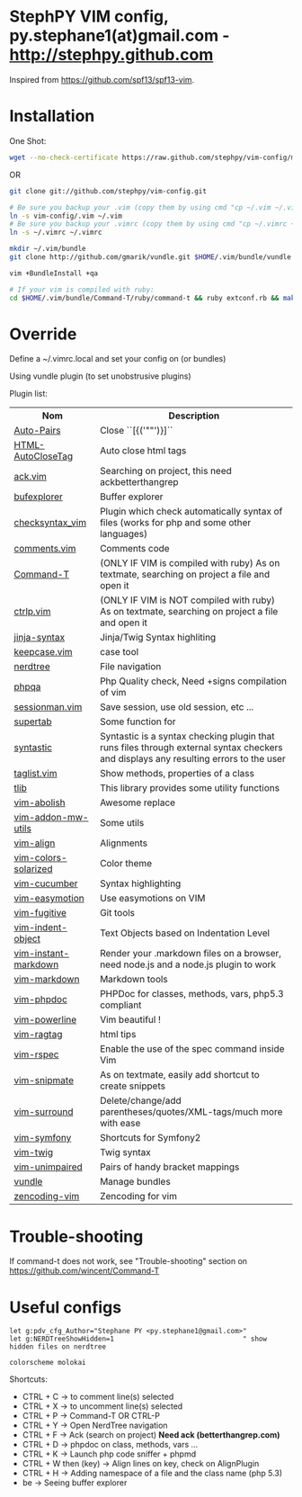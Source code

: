 StephPY VIM config, py.stephane1(at)gmail.com - http://stephpy.github.com
==================================================================

Inspired from https://github.com/spf13/spf13-vim.

# Installation

One Shot:

```bash
wget --no-check-certificate https://raw.github.com/stephpy/vim-config/master/install.sh -O ./install.sh && chmod +x ./install.sh && ./install.sh
```

OR

```bash
git clone git://github.com/stephpy/vim-config.git

# Be sure you backup your .vim (copy them by using cmd "cp ~/.vim ~/.vim.backup")
ln -s vim-config/.vim ~/.vim
# Be sure you backup your .vimrc (copy them by using cmd "cp ~/.vimrc ~/.vimrc.backup")
ln -s ~/.vimrc ~/.vimrc

mkdir ~/.vim/bundle
git clone http://github.com/gmarik/vundle.git $HOME/.vim/bundle/vundle

vim +BundleInstall +qa

# If your vim is compiled with ruby:
cd $HOME/.vim/bundle/Command-T/ruby/command-t && ruby extconf.rb && make
```

# Override

Define a ~/.vimrc.local and set your config on (or bundles)

Using vundle plugin (to set unobstrusive plugins)

Plugin list:

<table style="width: 100%">
    <tr>
        <th>Nom</th>
        <th>Description</th>
    </tr>
    <tr>
        <td><a href="https://github.com/vim-scripts/Auto-pairs">Auto-Pairs</a></td>
        <td>Close ``[{('""')}]``</td>
    </tr>
    <tr>
        <td><a href="https://github.com/vim-scripts/HTML-AutoCloseTag">HTML-AutoCloseTag</a></td>
        <td>Auto close html tags</td>
    </tr>
    <tr>
        <td><a href="https://github.com/mileszs/ack.vim">ack.vim</a></td>
        <td>Searching on project, this need ackbetterthangrep</td>
    </tr>
    <tr>
        <td><a href="https://github.com/corntrace/bufexplorer">bufexplorer</a></td>
        <td>Buffer explorer</td>
    </tr>
    <tr>
        <td><a href="https://github.com/tomtom/checksyntax_vim">checksyntax_vim</a></td>
        <td>Plugin which check automatically syntax of files (works for php and some other languages)</td>
    </tr>
    <tr>
        <td><a href="https://github.com/vim-scripts/comments.vim">comments.vim</a></td>
        <td>Comments code</td></tr>
    <tr>
        <td><a href="https://github.com/wincent/Command-T">Command-T</a></td>
        <td>(ONLY IF VIM is compiled with ruby) As on textmate, searching on project a file and open it</td>
    </tr>
    <tr>
        <td><a href="https://github.com/kien/ctrlp.vim">ctrlp.vim</a></td>
        <td>(ONLY IF VIM is NOT compiled with ruby) As on textmate, searching on project a file and open it</td>
    </tr>
    <tr>
        <td><a href="https://github.com/JDeuce/jinja-syntax">jinja-syntax</a></td>
        <td>Jinja/Twig Syntax highliting</td>
    </tr>
    <tr>
        <td><a href="https://github.com/vim-scripts/keepcase.vim">keepcase.vim</a></td>
        <td>case tool</td>
    </tr>
    <tr>
        <td><a href="https://github.com/scrooloose/nerdtree">nerdtree</a></td>
        <td>File navigation</td>
    </tr>
    <tr>
        <td><a href="https://github.com/stephpy/phpqa">phpqa</a></td>
        <td>Php Quality check, Need +signs compilation of vim</td>
    </tr>
    <tr>
        <td><a href="https://github.com/vim-scripts/sessionman.vim">sessionman.vim</a></td>
        <td>Save session, use old session, etc ...</td>
    </tr>
    <tr>
        <td><a href="https://github.com/ervandew/supertab">supertab</a></td>
        <td>Some function for <tab></td>
    </tr>
    <tr>
        <td><a href="https://github.com/scrooloose/syntastic">syntastic</a></td>
        <td>Syntastic is a syntax checking plugin that runs files through external syntax checkers and displays any resulting errors to the user</td>
    </tr>
    <tr>
        <td><a href="https://github.com/vim-scripts/taglist.vim">taglist.vim</a></td>
        <td>Show methods, properties of a class</td>
    </tr>
    <tr>
        <td><a href="https://github.com/vim-scripts/tlib">tlib</a></td>
        <td>This library provides some utility functions</td>
    </tr>
    <tr>
        <td><a href="https://github.com/tpope/vim-abolish">vim-abolish</a></td>
        <td>Awesome replace</td>
    </tr>
    <tr>
        <td><a href="https://github.com/MarcWeber/vim-addon-mw-utils">vim-addon-mw-utils</a></td>
        <td>Some utils</td>
    </tr>
    <tr>
        <td><a href="https://github.com/tsaleh/vim-align">vim-align</a></td>
        <td>Alignments</td>
    </tr>
    <tr>
        <td><a href="https://github.com/altercation/vim-colors-solarized">vim-colors-solarized</a></td>
        <td>Color theme</td>
    </tr>
    <tr>
        <td><a href="https://github.com/tpope/vim-cucumber">vim-cucumber</a></td>
        <td>Syntax highlighting</td>
    </tr>
    <tr>
        <td><a href="https://github.com/Lokaltog/vim-easymotion">vim-easymotion</a></td>
        <td>Use easymotions on VIM</td>
    </tr>
    <tr>
        <td><a href="https://github.com/tpope/vim-fugitive">vim-fugitive</a></td>
        <td>Git tools</td>
    </tr>
    <tr>
        <td><a href="https://github.com/michaeljsmith/vim-indent-object">vim-indent-object</a></td>
        <td>Text Objects based on Indentation Level</td>
    </tr>
    <tr>
        <td><a href="https://github.com/suan/vim-instant-markdown">vim-instant-markdown</a></td>
        <td>Render your .markdown files on a browser, need node.js and a node.js plugin to work</td>
    </tr>
    <tr>
        <td><a href="https://github.com/hallison/vim-markdown">vim-markdown</a></td>
        <td>Markdown tools</td>
    </tr>
    <tr>
        <td><a href="https://github.com/stephpy/vim-phpdoc">vim-phpdoc</a></td>
        <td>PHPDoc for classes, methods, vars, php5.3 compliant</td>
    </tr>
    <tr>
        <td><a href="https://github.com/Lokaltog/vim-powerline">vim-powerline</a></td>
        <td>Vim beautiful !</td>
    </tr>
    <tr>
        <td><a href="https://github.com/tpope/vim-ragtag">vim-ragtag</a></td>
        <td>html tips</td>
    </tr>
    <tr>
        <td><a href="https://github.com/taq/vim-rspec">vim-rspec</a></td>
        <td>Enable the use of the spec command inside Vim</td>
    </tr>
    <tr>
        <td><a href="https://github.com/garbas/vim-snipmate">vim-snipmate</a></td>
        <td>As on textmate, easily add shortcut to create snippets</td>
    </tr>
    <tr>
        <td><a href="https://github.com/tpope/vim-surround">vim-surround</a></td>
        <td>Delete/change/add parentheses/quotes/XML-tags/much more with ease</td>
    </tr>
    <tr>
        <td><a href="https://github.com/stephpy/vim-symfony">vim-symfony</a></td>
        <td>Shortcuts for Symfony2</td>
    </tr>
    <tr>
        <td><a href="https://github.com/beyondwords/vim-twig">vim-twig</a></td>
        <td>Twig syntax</td>
    </tr>
    <tr>
        <td><a href="https://github.com/tpope/vim-unimpaired">vim-unimpaired</a></td>
        <td>Pairs of handy bracket mappings</td>
    </tr>
    <tr>
        <td><a href="https://github.com/gmarik/vundle">vundle</a></td>
        <td>Manage bundles</td>
    </tr>
    <tr>
        <td><a href="https://github.com/mattn/zencoding-vim">zencoding-vim</a></td>
        <td>Zencoding for vim</td>
    </tr>
</table>

# Trouble-shooting

If command-t does not work, see "Trouble-shooting" section on https://github.com/wincent/Command-T

# Useful configs

```viml
let g:pdv_cfg_Author="Stephane PY <py.stephane1@gmail.com>"
let g:NERDTreeShowHidden=1                                " show hidden files on nerdtree

colorscheme molokai
```

Shortcuts:

- CTRL + C             -> to comment line(s) selected
- CTRL + X             -> to uncomment line(s) selected
- CTRL + P             -> Command-T OR CTRL-P
- CTRL + Y             -> Open NerdTree navigation
- CTRL + F             -> Ack (search on project) **Need ack (betterthangrep.com)**
- CTRL + D             -> phpdoc on class, methods, vars ...
- CTRL + K             -> Launch php code sniffer + phpmd
- CTRL + W then (key)  -> Align lines on key, check on AlignPlugin
- CTRL + H             -> Adding namespace of a file and the class name (php 5.3)
- <leader>be           -> Seeing buffer explorer
